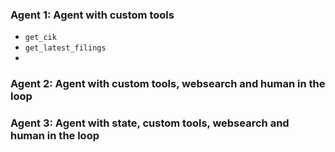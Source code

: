 
### Agent 1: Agent with custom tools 
- `get_cik`
- `get_latest_filings`
- 


### Agent 2: Agent with custom tools, websearch and human in the loop


### Agent 3: Agent with state, custom tools, websearch and human in the loop